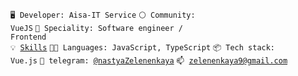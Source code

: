 <code>🖥 Developer: Aisa-IT Service</code>
<code>⚪ Community: VueJS</code>
<code>👷 Speciality: Software engineer / Frontend</code><br>
<code>💡 [Skills](SKILLS.md)</code>
<code>🧑‍💻 Languages: JavaScript, TypeScript</code>
<code>📦 Tech stack: Vue.js</code>
<code>💬 telegram: [@nastyaZelenenkaya](https://telegram.me/yev_ayln)</code>
<code>📫 [zelenenkaya9@gmail.com](mailto:zelenenkaya9@gmail.com)</code>
